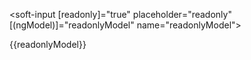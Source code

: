 <soft-input [readonly]="true" placeholder="readonly" [(ngModel)]="readonlyModel" name="readonlyModel"></soft-input>
<div>
  {{readonlyModel}}
</div>